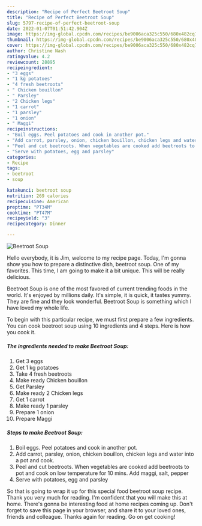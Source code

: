 ```yaml
---
description: "Recipe of Perfect Beetroot Soup"
title: "Recipe of Perfect Beetroot Soup"
slug: 5797-recipe-of-perfect-beetroot-soup
date: 2022-01-07T01:51:42.904Z
image: https://img-global.cpcdn.com/recipes/be9006aca325c550/680x482cq70/beetroot-soup-recipe-main-photo.jpg
thumbnail: https://img-global.cpcdn.com/recipes/be9006aca325c550/680x482cq70/beetroot-soup-recipe-main-photo.jpg
cover: https://img-global.cpcdn.com/recipes/be9006aca325c550/680x482cq70/beetroot-soup-recipe-main-photo.jpg
author: Christine Nash
ratingvalue: 4.2
reviewcount: 28895
recipeingredient:
- "3 eggs"
- "1 kg potatoes"
- "4 fresh beetroots"
- " Chicken bouillon"
- " Parsley"
- "2 Chicken legs"
- "1 carrot"
- "1 parsley"
- "1 onion"
- " Maggi"
recipeinstructions:
- "Boil eggs. Peel potatoes and cook in another pot."
- "Add carrot, parsley, onion, chicken bouillon, chicken legs and water into a pot and cook."
- "Peel and cut beetroots. When vegetables are cooked add beetroots to pot and cook on low temperature for 10 mins. Add maggi, salt, pepper"
- "Serve with potatoes, egg and parsley"
categories:
- Recipe
tags:
- beetroot
- soup

katakunci: beetroot soup 
nutrition: 269 calories
recipecuisine: American
preptime: "PT34M"
cooktime: "PT47M"
recipeyield: "3"
recipecategory: Dinner

---
```



![Beetroot Soup](https://img-global.cpcdn.com/recipes/be9006aca325c550/680x482cq70/beetroot-soup-recipe-main-photo.jpg)

Hello everybody, it is Jim, welcome to my recipe page. Today, I'm gonna show you how to prepare a distinctive dish, beetroot soup. One of my favorites. This time, I am going to make it a bit unique. This will be really delicious.



Beetroot Soup is one of the most favored of current trending foods in the world. It's enjoyed by millions daily. It's simple, it is quick, it tastes yummy. They are fine and they look wonderful. Beetroot Soup is something which I have loved my whole life.


To begin with this particular recipe, we must first prepare a few ingredients. You can cook beetroot soup using 10 ingredients and 4 steps. Here is how you cook it.

<!--inarticleads1-->

##### The ingredients needed to make Beetroot Soup:

1. Get 3 eggs
1. Get 1 kg potatoes
1. Take 4 fresh beetroots
1. Make ready  Chicken bouillon
1. Get  Parsley
1. Make ready 2 Chicken legs
1. Get 1 carrot
1. Make ready 1 parsley
1. Prepare 1 onion
1. Prepare  Maggi




<!--inarticleads2-->

##### Steps to make Beetroot Soup:

1. Boil eggs. Peel potatoes and cook in another pot.
1. Add carrot, parsley, onion, chicken bouillon, chicken legs and water into a pot and cook.
1. Peel and cut beetroots. When vegetables are cooked add beetroots to pot and cook on low temperature for 10 mins. Add maggi, salt, pepper
1. Serve with potatoes, egg and parsley




So that is going to wrap it up for this special food beetroot soup recipe. Thank you very much for reading. I'm confident that you will make this at home. There's gonna be interesting food at home recipes coming up. Don't forget to save this page in your browser, and share it to your loved ones, friends and colleague. Thanks again for reading. Go on get cooking!
